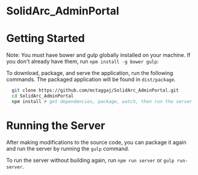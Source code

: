 # SolidArc_AdminPortal

# Getting Started

Note: You must have bower and gulp globally installed on your machine. If you don't already have them, run `npm install -g bower gulp`:

To download, package, and serve the application, run the following commands. The packaged application will be found in `dist/package`.

```bash
  git clone https://github.com/mctaggaj/SolidArc_AdminPortal.git
  cd SolidArc_AdminPortal
  npm install # get dependencies, package, watch, then run the server
```

# Running the Server

After making modifications to the source code, you can package it again and run the server by running the `gulp` command.

To run the server without building again, run `npm run server` or `gulp run-server`.
